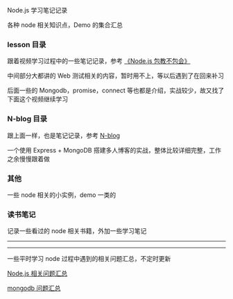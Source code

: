 Node.js 学习笔记记录

各种 node 相关知识点，Demo 的集合汇总


### lesson 目录

跟着视频学习过程中的一些笔记记录，参考 [《Node.js 包教不包会》](https://github.com/hanekaoru/node-lessons)

中间部分大都讲的 Web 测试相关的内容，暂时用不上，等以后遇到了在回来补习

后面一些的 Mongodb，promise，connect 等也都是介绍，实战较少，故又找了下面这个视频继续学习


### N-blog 目录

跟上面一样，也是笔记记录，参考 [N-blog](https://github.com/nswbmw/N-blog)

一个使用 Express + MongoDB 搭建多人博客的实战，整体比较详细完整，工作之余慢慢跟着做


### 其他

一些 node 相关的小实例，demo 一类的


### 读书笔记

记录一些看过的 node 相关书籍，外加一些学习笔记


----

----

一些平时学习 node 过程中遇到的相关问题汇总，不定时更新

[Node.js 相关问题汇总](http://hanekaoru.com/?p=1943)

[mongodb 问题汇总](http://hanekaoru.com/?p=1935)





